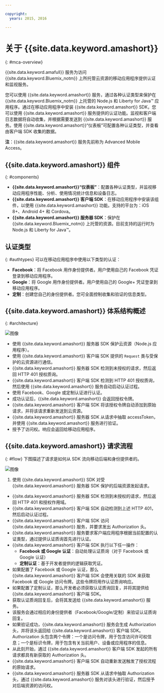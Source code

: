 ```yaml
---

copyright:
  years: 2015, 2016

---
```


# 关于 {{site.data.keyword.amashort}}
{: #mca-overview}

{{site.data.keyword.amafull}} 服务为访问 {{site.data.keyword.Bluemix_notm}} 上所托管云资源的移动应用程序提供认证和监视服务。

您可以使用 {{site.data.keyword.amashort}} 服务，通过各种认证类型来保护在 {{site.data.keyword.Bluemix_notm}} 上托管的 Node.js 和 Liberty for Java&trade; 应用程序。通过在移动应用程序中安装 {{site.data.keyword.amashort}} SDK，您可以使用 {{site.data.keyword.amashort}} 服务提供的认证功能。监视和客户端日志数据将自动收集，并根据需要发送到 {{site.data.keyword.amashort}} 服务。使用 {{site.data.keyword.amashort}}“仪表板”可配置各种认证类型，并查看由客户端 SDK 收集的数据。

**注**：{{site.data.keyword.amashort}} 服务先前称为 Advanced Mobile Access。

## {{site.data.keyword.amashort}} 组件
{: #components}

* **{{site.data.keyword.amashort}}“仪表板”**：配置各种认证类型，并监视移动应用程序性能、分析、使用情况统计信息和设备日志。
* **{{site.data.keyword.amashort}} 客户端 SDK**：在移动应用程序中安装该组件，以使用 {{site.data.keyword.amashort}} 功能。支持的平台为：iOS 8+、Android 4+ 和 Cordova。
* **{{site.data.keyword.amashort}} 服务器 SDK**：保护在 {{site.data.keyword.Bluemix_notm}} 上托管的资源。目前支持的运行时为 Node.js 和 Liberty for Java&trade;。

## 认证类型
{: #authtypes}
可以在移动应用程序中使用以下类型的认证：
* **Facebook**：将 Facebook 用作身份提供者。用户使用自己的 Facebook 凭证登录到移动应用程序。
* **Google**：将 Google 用作身份提供者。用户使用自己的 Google+ 凭证登录到移动应用程序。
* **定制**：创建您自己的身份提供者。您可全面控制收集和验证的信息类型。

## {{site.data.keyword.amashort}} 体系结构概述
{: #architecture}

![图像](images/mca-overview.jpg)

* 使用 {{site.data.keyword.amashort}} 服务器 SDK 保护云资源（Node.js 应用程序）。
* 使用 {{site.data.keyword.amashort}} 客户端 SDK 提供的 `Request` 类与受保护的云资源进行通信。
* {{site.data.keyword.amashort}} 服务器 SDK 检测到未授权的请求，然后返回 HTTP 401 授权质询。
* {{site.data.keyword.amashort}} 客户端 SDK 检测到 HTTP 401 授权质询，然后使用 {{site.data.keyword.amashort}} 服务自动启动认证过程。
* 使用 Facebook、Google 或定制认证进行认证。
* 成功认证后，{{site.data.keyword.amashort}} 会返回授权令牌。
* {{site.data.keyword.amashort}} 客户端 SDK 将该授权令牌自动添加到原始请求，并将该请求重新发送到云资源。
* {{site.data.keyword.amashort}} 服务器 SDK 从请求中抽取 accessToken，并使用 {{site.data.keyword.amashort}} 服务进行验证。
* 授予了访问权。响应会返回给移动应用程序。

## {{site.data.keyword.amashort}} 请求流程
{: #flow}
下图描述了请求是如何从 SDK 流向移动后端和身份提供者的。

![图像](images/mca-sequence-overview.jpg)

1. 使用 {{site.data.keyword.amashort}} SDK 对受 {{site.data.keyword.amashort}} 服务器 SDK 保护的后端资源发起请求。
* {{site.data.keyword.amashort}} 服务器 SDK 检测到未授权的请求，然后返回 HTTP 401 和授权作用域。
* {{site.data.keyword.amashort}} 客户端 SDK 自动检测到上述 HTTP 401，然后启动认证过程。
* {{site.data.keyword.amashort}} 客户端 SDK 访问 {{site.data.keyword.amashort}} 服务，并要求发出 Authorization 头。
* {{site.data.keyword.amashort}} 服务要求客户端应用程序根据当前配置的认证类型，通过提供认证质询首先进行认证。
* {{site.data.keyword.amashort}} 客户端 SDK 执行以下任一操作：
   *  **Facebook 或 Google 认证**：自动处理认证质询（对于 Facebook 或 Google 认证）
   * **定制认证**：基于开发者提供的逻辑获取凭证。
* 如果配置了 Facebook 或 Google 认证，那么 {{site.data.keyword.amashort}} 客户端 SDK 会使用关联的 SDK 来获取 Facebook 或 Google 访问令牌。这些令牌将用作认证质询响应。
* 如果配置了定制认证，那么开发者必须获取认证质询回复，并将其提供给 {{site.data.keyword.amashort}} 客户端 SDK。
* 获取认证质询回复后，会将其发送给 {{site.data.keyword.amashort}} 服务。
* 该服务会通过相应的身份提供者（Facebook/Google/定制）来验证认证质询回复。
* 如果验证成功，{{site.data.keyword.amashort}} 服务会生成 Authorization 头，并将该头返回给 {{site.data.keyword.amashort}} 客户端 SDK。Authorization 头包含两个令牌：一个是访问令牌，用于包含访问许可权信息；一个是标识令牌，用于包含有关当前用户、设备或应用程序的信息。
* 从此刻开始，通过 {{site.data.keyword.amashort}} 客户端 SDK 发起的所有请求都具有新获取的 Authorization 头。
* {{site.data.keyword.amashort}} 客户端 SDK 自动重新发送触发了授权流程的原始请求。
* {{site.data.keyword.amashort}} 服务器 SDK 从请求中抽取 Authorization 头，通过 {{site.data.keyword.amashort}} 服务对该头进行验证，然后授予对后端资源的访问权。
